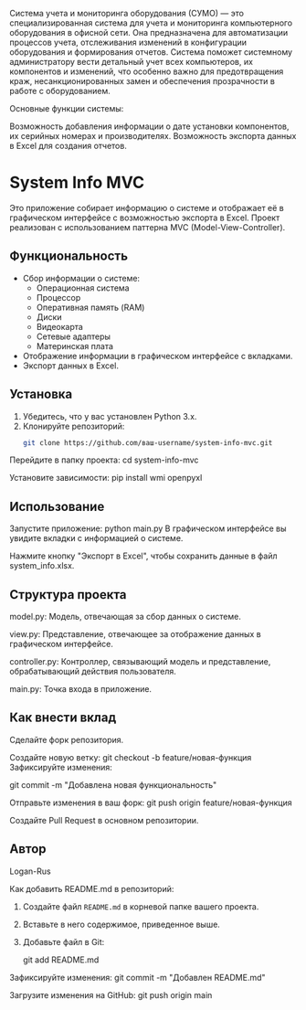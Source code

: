 Система учета и мониторинга оборудования (СУМО) — это специализированная система для учета и мониторинга компьютерного оборудования в офисной сети. Она предназначена для автоматизации процессов учета, отслеживания изменений в конфигурации оборудования и формирования отчетов. Система поможет системному администратору вести детальный учет всех компьютеров, их компонентов и изменений, что особенно важно для предотвращения краж, несанкционированных замен и обеспечения прозрачности в работе с оборудованием.

Основные функции системы:

Возможность добавления информации о дате установки компонентов, их серийных номерах и производителях.
Возможность экспорта данных в Excel для создания отчетов.

# System Info MVC

Это приложение собирает информацию о системе и отображает её в графическом интерфейсе с возможностью экспорта в Excel. Проект реализован с использованием паттерна MVC (Model-View-Controller).

## Функциональность

- Сбор информации о системе:
  - Операционная система
  - Процессор
  - Оперативная память (RAM)
  - Диски
  - Видеокарта
  - Сетевые адаптеры
  - Материнская плата
- Отображение информации в графическом интерфейсе с вкладками.
- Экспорт данных в Excel.

## Установка

1. Убедитесь, что у вас установлен Python 3.x.
2. Клонируйте репозиторий:
   ```bash
   git clone https://github.com/ваш-username/system-info-mvc.git

Перейдите в папку проекта:
cd system-info-mvc

Установите зависимости:
pip install wmi openpyxl

## Использование
Запустите приложение:
python main.py
В графическом интерфейсе вы увидите вкладки с информацией о системе.

Нажмите кнопку "Экспорт в Excel", чтобы сохранить данные в файл system_info.xlsx.

## Структура проекта
model.py: Модель, отвечающая за сбор данных о системе.

view.py: Представление, отвечающее за отображение данных в графическом интерфейсе.

controller.py: Контроллер, связывающий модель и представление, обрабатывающий действия пользователя.

main.py: Точка входа в приложение.

## Как внести вклад
Сделайте форк репозитория.

Создайте новую ветку:
git checkout -b feature/новая-функция
Зафиксируйте изменения:

git commit -m "Добавлена новая функциональность"

Отправьте изменения в ваш форк:
git push origin feature/новая-функция

Создайте Pull Request в основном репозитории.

## Автор
Logan-Rus

Как добавить README.md в репозиторий:

1. Создайте файл `README.md` в корневой папке вашего проекта.
2. Вставьте в него содержимое, приведенное выше.
3. Добавьте файл в Git:

   git add README.md

Зафиксируйте изменения:
git commit -m "Добавлен README.md"

Загрузите изменения на GitHub:
git push origin main














